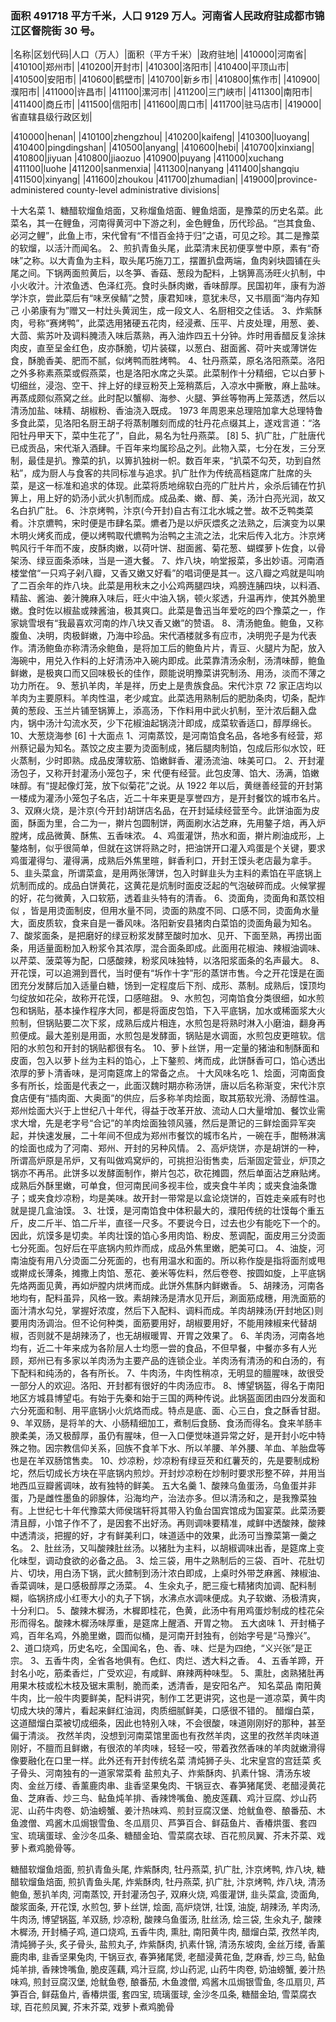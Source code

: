 <!--
 * @Author: vigne 1186963387@qq.com
 * @Date: 2022-09-27 12:06:12
 * @LastEditors: Please set LastEditors
 * @LastEditTime: 2023-10-20 18:01:43
 * @FilePath: /cooking-menu/src/views/asia/eastAsia/china/mockData/henanProvince/readme.md
 * @Description: 这是默认设置,请设置`customMade`, 打开koroFileHeader查看配置 进行设置: https://github.com/OBKoro1/koro1FileHeader/wiki/%E9%85%8D%E7%BD%AE
-->

### 面积 491718 平方千米，人口 9129 万人。河南省人民政府驻成都市锦江区督院街 30 号。

<!-- ||||| -->

|名称|区划代码|人口（万人）|面积（平方千米）|政府驻地| |410000|河南省| |410100|郑州市| |410200|开封市| |410300|洛阳市| |410400|平顶山市| |410500|安阳市| |410600|鹤壁市| |410700|新乡市| |410800|焦作市| |410900|濮阳市| |411000|许昌市| |411100|漯河市| |411200|三门峡市| |411300|南阳市| |411400|商丘市| |411500|信阳市| |411600|周口市| |411700|驻马店市| |419000|省直辖县级行政区划|

|410000|henan| |410100|zhengzhou| |410200|kaifeng| |410300|luoyang| |410400|pingdingshan| |410500|anyang| |410600|hebi| |410700|xinxiang| |410800|jiyuan |410800|jiaozuo |410900|puyang |411000|xuchang |411100|luohe |411200|sanmenxia| |411300|nanyang |411400|shangqiu |411500|xinyang| |411600|zhoukou |411700|zhumadian| |419000|province-administered county-level administrative divisions|

十大名菜 1、糖醋软熘鱼焙面，又称熘鱼焙面、鲤鱼焙面，是豫菜的历史名菜。此菜名，其一在鲤鱼，河南得黄河中下游之利，金色鲤鱼，历代珍品。“岂其食鱼、必河之鲤”，此鱼上市，宋代曾有“不惜百金持于归”之语，可见之珍。其二是豫菜的软熘，以活汁而闻名。 2、煎扒青鱼头尾，此菜清末民初便享誉中原，素有“奇味”之称。以大青鱼为主料，取头尾巧施刀工，摆置扒盘两端，鱼肉剁块圆铺在头尾之间。下锅两面煎黄后，以冬笋、香菇、葱段为配料，上锅箅高汤旺火扒制，中小火收汁。汁浓鱼透、色泽红亮。食时头酥肉嫩，香味醇厚。民国初年，康有为游学汴京，尝此菜后有“味烹侯鲭”之赞，康君知味，意犹未尽，又书扇面“海内存知己 小弟康有为”赠又一村灶头黄润生，成一段文人、名厨相交之佳话。 3、炸紫酥肉，号称“赛烤鸭”，此菜选用猪硬五花肉，经浸煮、压平、片皮处理，用葱、姜、大茴、紫苏叶及调料腌渍入味后蒸熟，再入油炸四五十分钟。炸时用香醋反复涂抹肉皮，直至呈金红色，皮亦酥脆，切片装碟，以葱白、甜面酱、荷叶夹或薄饼佐食，酥脆香美、肥而不腻，似烤鸭而胜烤鸭。 4、牡丹燕菜，原名洛阳燕菜。洛阳之外多称素燕菜或假燕菜，也是洛阳水席之头菜。此菜制作十分精细，它以白萝卜切细丝，浸泡、空干、拌上好的绿豆粉芡上笼稍蒸后，入凉水中撕散，麻上盐味。再蒸成颇似燕窝之丝。此时配以蟹柳、海参、火腿、笋丝等物再上笼蒸透，然后以清汤加盐、味精、胡椒粉、香油浇入既成。 1973 年周恩来总理陪加拿大总理特鲁多食此菜，见洛阳名厨王胡子将蒸制雕刻而成的牡丹花点缀其上，遂戏言道：“洛阳牡丹甲天下，菜中生花了”，自此，易名为牡丹燕菜。 [8] 5、扒广肚，广肚唐代已成贡品，宋代渐入酒肆。千百年来均属珍品之列。此物入菜，七分在发，三分烹制，最佳是扒。豫菜的扒，以箅扒独树一帜。数百年来，“扒菜不勾芡，功到自然粘”，成为厨人与食客的共同标准与追求。扒广肚作为传统高档筵席广肚席的头菜，是这一标准和追求的体现。此菜将质地绵软白亮的广肚片片，氽杀后铺在竹扒箅上，用上好的奶汤小武火扒制而成。成品柔、嫩、醇、美，汤汁白亮光润，故又名白扒广肚。 6、汴京烤鸭，汴京(今开封)自古有江北水城之誉。故不乏鸭类菜肴。汴京爊鸭，宋时便是市肆名菜。爊者乃是以炉灰煨炙之法熟之，后演变为以果木明火烤炙而成，便以烤鸭取代爊鸭为治鸭之主流之法，北宋后传入北方。汴京烤鸭风行千年而不废，皮酥肉嫩，以荷叶饼、甜面酱、菊花葱、蝴蝶萝卜佐食，以骨架汤、绿豆面条添味，当是一道大餐。 7、炸八块，响堂报菜，多出妙语。河南酒楼堂倌“一只鸡子剁八瓣，又香又嫩又好看”的唱词便是其一。这八瓣之鸡就是叫响了二百余年的炸八块。此菜是用秋末之小公鸡两腿四块，鸡膀连脯四块，以料酒、精盐、酱油、姜汁腌麻入味后，旺火中油入锅，顿火浆透，升温再炸，使其外脆里嫩。食时佐以椒盐或辣酱油，极其爽口。此菜是鲁迅当年爱吃的四个豫菜之一，作家姚雪垠有“我最喜欢河南的炸八块又香又嫩”的赞语。 8、清汤鲍鱼。鲍鱼，又称腹鱼、决明，肉极鲜嫩，乃海中珍品。宋代酒楼就多有应市，决明兜子是为代表作。清汤鲍鱼亦称清汤氽鲍鱼，是将加工后的鲍鱼片片，青豆、火腿片为配，放入海碗中，用兑入作料的上好清汤冲入碗内即成。此菜靠清汤氽制，汤清味醇，鲍鱼鲜嫩，是极爽口而又回味极长的佳作，颇能说明豫菜讲究制汤、用汤，淡而不薄之功力所在。 9、葱扒羊肉，羊是祥，历史上是贵族食品。宋代汴京 72 家正店均以羊肉为主要原料。羊肉性温，老少咸宜。此菜选用熟制后的肥肋条肉，切条，配炸黄的葱段、玉兰片铺至锅箅上，添高汤，下作料用中武火扒制，至汁浓后翻入盘内，锅中汤汁勾流水芡，少下花椒油起锅浇汁即成，成菜软香适口，醇厚绵长。 10、大葱烧海参 [6] 十大面点 1、河南蒸饺，是河南馅食名品，各地多有经营，郑州蔡记最为知名。蒸饺之皮主要为烫面制成，猪后腿肉制馅，包成后形似水饺，旺火蒸制，少时即熟。成品皮薄软筋、馅嫩鲜香、灌汤流油、味美可口。 2、开封灌汤包子，又称开封灌汤小笼包子，宋 代便有经营。此包皮薄、馅大、汤满，馅嫩味醇。有“提起像灯笼，放下似菊花”之说。从 1922 年以后，黄继善经营的开封第一楼成为灌汤小笼包子名店，近二十年来更是享誉四方，是开封餐饮的城市名片。 3、双麻火烧，是汴京(今开封)胡饼店名品，在开封延续经营至今。此饼油面为皮面，酥面为里，合二为一，擀片包圆制饼，两面刷水沾芝麻，先用鏊子焙，再入炉膛烤，成品微黄、酥焦、五香味浓。 4、鸡蛋灌饼，热水和面，擀片刷油成形，上鏊烙制，似乎很简单，但就在这饼将熟之时，把油饼开口灌入鸡蛋是个关键，要求鸡蛋灌得匀、灌得满，成熟后外焦里暄，鲜香利口，开封王馍头老店最为拿手。 5、韭头菜盒，所谓菜盒，是用两张薄饼，包入时鲜韭头为主料的素馅在平底锅上炕制而成的。成品白饼黄花，这黄花是炕制时面皮泛起的气泡破碎而成。火候掌握的好，花匀微黄，入口软筋，透着韭头特有的清香。 6、烫面角，烫面角和蒸饺相似 ，皆是用烫面制皮，但用水量不同，烫面的熟度不同、口感不同，烫面角水量大，面皮质软，食来自是一番风味。洛阳新安县猪肉白菜馅的烫面角最为知名。 7、酸浆面条，是把磨好的绿豆粉浆发酵至酸时加水、见开、下面至熟，再捞出面条，用适量面粉加入粉浆令其浓厚，混合面条即成。此面用花椒油、辣椒油调味、以芹菜、菠菜等为配，口感酸辣，粉浆风味独特，以洛阳浆面条的名声最大。 8、开花馍，可以追溯到晋代，当时便有“坼作十字”形的蒸饼市售。今之开花馍是在面团充分发酵后加入适量白糖，饧到一定程度后下剂、成形、蒸制。成熟后，馍顶均匀绽放如花朵，故称开花馍，口感暄甜。 9、水煎包，河南馅食分类很细，如水煎包和锅贴，基本操作程序大同，都是将面皮包馅，下入平底锅，加水或稀面浆大火煎制，但锅贴要二次下浆，成熟后成片相连，水煎包是将熟时淋入小磨油，翻身再煎便成。最大差别是用面，水煎包是发酵面，锅贴是水调面，水煎包皮更暄软。信阳的水煎包和开封的锅贴都很有名。 10、萝卜丝饼，用一定量的猪油和制酥面和皮面，包入以萝卜丝为主料的馅心，上下鏊煎、烤而成，此饼酥香可口，馅心透出浓厚的萝卜清香味，是河南筵席上的常备之点。 十大风味名吃 1、烩面，河南面食多有所长，烩面是代表之一，此面汉魏时期亦称汤饼，唐以后名称渐变，宋代汴京食店便有“插肉面、大奥面”的供应，后多称羊肉烩面，取其筋软光滑、汤醇性温。郑州烩面大兴于上世纪八十年代，得益于改革开放、流动人口大量增加、餐饮业需求大增，先是老字号“合记”的羊肉烩面独领风骚，然后是萧记的三鲜烩面异军突起，并快速发展，二十年间不但成为郑州市餐饮的城市名片，一碗在手，酣畅淋漓的烩面也成为了河南、郑州、开封的另种风情。 2、高炉烧饼，亦是胡饼的一种，所谓高炉原是吊炉，又有叫做鸡窝炉的，可挑担沿街售卖，后渐固定营业，炉顶之锅亦不再吊。此饼多以发酵面制作，擀片包芯，砍花摊圆，然后单面沾芝麻贴烤。成熟后外酥里嫩，可单食，但河南民间多视丰俭，或夹食牛羊肉；或夹食油条馓子；或夹食炒凉粉，均是美味。故开封一带常是以盒论烧饼的，百姓走亲戚有时也就是提几盒油馍。 3、壮馍，是河南馅食中体积最大的，濮阳传统的壮馍每个重五斤，皮二斤半、馅二斤半，直径一尺多。不要说今日，过去也少有能吃下一个的。因此，炕馍多是切卖。羊肉壮馍的馅心多用肉馅、粉皮、葱调配，面皮用三分烫面七分死面。包好后在平底锅内煎炸而成，成品外焦里嫩，肥美可口。 4、油旋，河南油旋有用八分烫面二分死面的，也有用温水和面的。所以称作旋是指将面剂或甩或擀成长薄条，摊撒上肉馅、葱花、姜米等佐料，然后卷卷、按圆如旋，上平底锅先烙两面见黄，再如炉膛内烘烤而成。此饼外焦酥内鲜嫩香。 5、胡辣汤，河南各地均有，配料虽异，风格一致。素胡辣汤是清水见开后，涮面筋成穗，用洗面筋的面汁清水勾兑，掌握好浓度，然后下入配料、调料而成。羊肉胡辣汤(开封地区)则要用肉汤调治。但不论何种类，面筋要用好，胡椒要用好，不能用辣椒来代替胡椒，否则就不是胡辣汤了，也无胡椒暖胃、开胃之效果了。 6、羊肉汤，河南各地均有，近二十年来成为各阶层人士均愿一尝的食品，不但早餐，中餐亦多有人光顾，郑州已有多家以羊肉汤为主要产品的连锁企业。羊肉汤有清汤的和白汤的，有下配料和纯汤的，各有所长。 7、牛肉汤，牛肉性稍凉，无明显的膻腥味，故很受一部分人的欢迎。洛阳、开封都有很好的牛肉汤应市。 8、博望锅盔，得名于南阳地区方城县博望屯。有始于先秦和始于三国的两种传说。此锅盔面团由四分发面和六分死面和制、用平底锅小火炕烙而成。特点是底、面、心三白，食之酥香甘甜。 9、羊双肠，是将羊的大、小肠精细加工，煮制后食肠、食汤而得名。食来羊肠丰腴柔美，汤又极醇厚，虽仍有腥味，但一入口便觉味道异常之好，是开封小吃中特殊之物。因宗教信仰关系，回族不食羊下水、所以羊腰、羊外腰、羊血、羊胎盘等也是在羊双肠馆售卖。 10、炒凉粉，炒凉粉有绿豆芡和红薯芡的，先是要制成粉坨，然后切成长方块在平底锅内煎炒。开封炒凉粉在炒制时要求形整不碎，并用当地西瓜豆瓣酱调味，故有独特的鲜美。 五大名羹 1、酸辣乌鱼蛋汤，乌鱼蛋并非蛋，乃是雌性墨鱼的卵腺体，沿海均产，治法亦多。但以清汤和之，是我豫菜独有。上世纪七十年代豫菜大师侯瑞轩将其带入钓鱼台国宾馆成为国宴菜。此菜汤要清且醇，小馆子作不了，是因套不出好汤。再则调味要精准，咸鲜中透酸辣，酸辣中透清淡，把握的好，才有鲜美利口，味道适中的效果，此汤可当豫菜第一羹之名。 2、肚丝汤，又叫酸辣肚丝汤。以猪肚为主料，以胡椒调味出香，是筵席上变化味型，调动食欲的必备之品。 3、烩三袋，用牛之熟制后的三袋、百叶、花肚切片、切块，用白汤下锅，武火餷制到汤汁浓白即成，上桌时外带芝麻酱、辣椒油、香菜调味，是口感极醇厚之汤菜。 4、生氽丸子，肥三瘦七精猪肉加调、配料制糊，临锅挤成小红枣大小的丸子下锅，水沸点水调味便成。丸子软嫩、汤极清爽，十分利口。 5、酸辣木樨汤，木樨即桂花，色黄，此汤中有用鸡蛋炒制成的桂花朵形而得名。酸辣木樨汤味厚重，是筵席上醒酒、开胃之物。 五大卤味 1、开封桶子鸡，百年名鸡，外脆里嫩，圆而似桶，是河南开封独有，创始字号是“马豫兴”。 2、道口烧鸡，历史名吃，全国闻名，色、香、味、烂是为四绝，“义兴张”是正宗。 3、五香牛肉，全省各地俱有。色红、肉烂、透大料之香。 4、五香羊蹄，开封名小吃，筋柔香烂，广受欢迎，有咸鲜、麻辣两种味型。 5、熏肚，卤熟猪肚再用果木枝或松木枝及锯末熏制，脆而柔，透清香，是安阳名产。 知名菜品 南阳黄牛肉，比一般牛肉要鲜美，配料讲究，制作工艺更讲究，这也是一道凉菜，黄牛肉切成大块的薄片，看起来鲜红油润，肉质细腻鲜美，口感很不错的。 醋熘白菜，这道醋熘白菜被切成细条，因此也特别入味，不会很酸，味道刚刚好的那种，甚至偏于清淡。 孜然羊肉，没想到河南菜馆里面也有孜然羊肉，这里的孜然羊肉味道刚好，不膻而且鲜嫩，有很浓的羊肉味，轻轻一咬，带着孜然香味的羊肉就嫩滑得像要融化在口里一样。此外还有开封传统名菜 清炖狮子头、北宋皇宫的宫廷菜 炙子骨头、河南独有的一道家常菜肴 盐煎丸子、炸紫酥肉、扒素什锦、清汤东坡肉、金丝万缕、香薰鹿肉串、韭香坚果兔肉、干锅豆衣、春笋猪尾煲、老醋浸黄花鱼、芝麻香、炒三鸟、鲇鱼炖羊排、香辣馋嘴鱼、脆皮莲藕、鸡汁豆腐、炒山药泥、山药牛肉卷、奶油螃蟹、姜汁热味鸡、煎封豆腐汉堡、炝鱿鱼卷、酿番茄、木鱼渡僧、鸡酱木瓜焗银雪鱼、冬瓜扇贝、芦笋百合、鲜菇鱼片、香椿烘蛋、套四宝、琉璃蛋球、金沙冬瓜条、糖醋金珀、雪菜腐衣球、百花煎凤翼、芥末芥菜、戏萝卜煮鸡脆骨等。

糖醋软熘鱼焙面, 煎扒青鱼头尾, 炸紫酥肉, 牡丹燕菜, 扒广肚, 汴京烤鸭, 炸八块, 糖醋软熘鱼焙面, 煎扒青鱼头尾, 炸紫酥肉, 牡丹燕菜, 扒广肚, 汴京烤鸭, 炸八块, 清汤鲍鱼, 葱扒羊肉, 河南蒸饺, 开封灌汤包子, 双麻火烧, 鸡蛋灌饼, 韭头菜盒, 烫面角, 酸浆面条, 开花馍, 水煎包, 萝卜丝饼, 烩面, 高炉烧饼, 壮馍, 油旋, 胡辣汤, 羊肉汤, 牛肉汤, 博望锅盔, 羊双肠, 炒凉粉, 酸辣乌鱼蛋汤, 肚丝汤, 烩三袋, 生氽丸子, 酸辣木樨汤, 开封桶子鸡, 道口烧鸡, 五香牛肉, 熏肚, 南阳黄牛肉, 醋熘白菜, 孜然羊肉, 清炖狮子头, 炙子骨头, 盐煎丸子, 炸紫酥肉, 扒素什锦, 清汤东坡肉, 金丝万缕, 香薰鹿肉串, 韭香坚果兔肉, 干锅豆衣, 春笋猪尾煲, 老醋浸黄花鱼, 芝麻香, 炒三鸟, 鲇鱼炖羊排, 香辣馋嘴鱼, 脆皮莲藕, 鸡汁豆腐, 炒山药泥, 山药牛肉卷, 奶油螃蟹, 姜汁热味鸡, 煎封豆腐汉堡, 炝鱿鱼卷, 酿番茄, 木鱼渡僧, 鸡酱木瓜焗银雪鱼, 冬瓜扇贝, 芦笋百合, 鲜菇鱼片, 香椿烘蛋, 套四宝, 琉璃蛋球, 金沙冬瓜条, 糖醋金珀, 雪菜腐衣球, 百花煎凤翼, 芥末芥菜, 戏萝卜煮鸡脆骨
